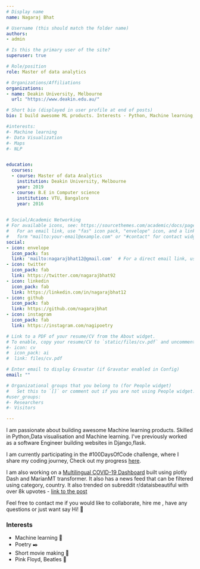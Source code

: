 ```yaml
---
# Display name
name: Nagaraj Bhat

# Username (this should match the folder name)
authors:
- admin

# Is this the primary user of the site?
superuser: true

# Role/position
role: Master of data analytics

# Organizations/Affiliations
organizations:
- name: Deakin University, Melbourne
  url: "https://www.deakin.edu.au/"

# Short bio (displayed in user profile at end of posts)
bio: I build awesome ML products. Interests - Python, Machine learning, and poetry. 

#interests:
#- Machine learning 
#- Data Visualization
#- Maps
#- NLP


education: 
  courses:
  - course: Master of data Analytics 
    institution: Deakin University, Melbourne
    year: 2019
  - course: B.E in Computer science 
    institution: VTU, Bangalore
    year: 2016
  

# Social/Academic Networking
# For available icons, see: https://sourcethemes.com/academic/docs/page-builder/#icons
#   For an email link, use "fas" icon pack, "envelope" icon, and a link in the
#   form "mailto:your-email@example.com" or "#contact" for contact widget.
social:
- icon: envelope
  icon_pack: fas
  link: 'mailto:nagarajbhat12@gmail.com'  # For a direct email link, use "mailto:test@example.org".
- icon: twitter
  icon_pack: fab
  link: https://twitter.com/nagarajbhat92
- icon: linkedin
  icon_pack: fab
  link: https://linkedin.com/in/nagarajbhat12
- icon: github
  icon_pack: fab
  link: https://github.com/nagarajbhat
- icon: instagram
  icon_pack: fab
  link: https://instagram.com/nagipoetry

# Link to a PDF of your resume/CV from the About widget.
# To enable, copy your resume/CV to `static/files/cv.pdf` and uncomment the lines below.
#- icon: cv
#  icon_pack: ai
#  link: files/cv.pdf

# Enter email to display Gravatar (if Gravatar enabled in Config)
email: ""

# Organizational groups that you belong to (for People widget)
#   Set this to `[]` or comment out if you are not using People widget.
#user_groups:
#- Researchers
#- Visitors

---
```


I am passionate about building awesome Machine learning products. Skilled in Python,Data visualisation and Machine learning. 
I've previously worked as a software Engineer building websites in Django,flask.

I am currently participating in the #100DaysOfCode challenge, where I share my coding journey,  Check out my progress [here](https://github.com/nagarajbhat/100DaysOfCode).


I am also working on a [Multilingual COVID-19 Dashboard](https://github.com/nagarajbhat/dash-covid19-multilingual) built using plotly Dash and MarianMT transformer. It also has a news feed that can be filtered using category, country.
It also trended on subreddit r/dataisbeautiful with over 8k upvotes - [link to the post](https://www.reddit.com/r/dataisbeautiful/comments/hxlew9/i_am_building_a_multilingual_covid19_dashboard/)

Feel free to contact me if you would like to collaborate, hire me , have any questions or just want say Hi! :wave:

### Interests

- Machine learning :robot:
- Poetry :black_nib:
- Short movie making :movie_camera:
- Pink Floyd, Beatles :guitar:

